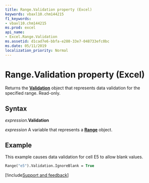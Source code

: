 ```yaml
---
title: Range.Validation property (Excel)
keywords: vbaxl10.chm144215
f1_keywords:
- vbaxl10.chm144215
ms.prod: excel
api_name:
- Excel.Range.Validation
ms.assetid: d1cad7e6-bbfa-e280-33e7-048733efc0bc
ms.date: 05/11/2019
localization_priority: Normal
---
```



# Range.Validation property (Excel)

Returns the **[Validation](Excel.Validation.md)** object that represents data validation for the specified range. Read-only.


## Syntax

_expression_.**Validation**

_expression_ A variable that represents a **[Range](excel.range(object).md)** object.


## Example

This example causes data validation for cell E5 to allow blank values.

```vb
Range("e5").Validation.IgnoreBlank = True
```



[!include[Support and feedback](~/includes/feedback-boilerplate.md)]

